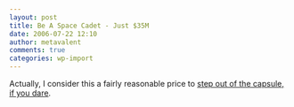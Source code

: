 ```yaml
---
layout: post
title: Be A Space Cadet - Just $35M
date: 2006-07-22 12:10
author: metavalent
comments: true
categories: wp-import
---
```

Actually, I consider this a fairly reasonable price to <a href="http://news.yahoo.com/s/ap/spacewalk_for_sale">step out of the capsule, if you dare</a>.
